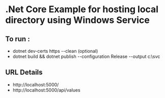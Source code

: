 # .Net Core Example for hosting local directory using Windows Service

## To run :

- dotnet dev-certs https --clean (optional)
- dotnet build && dotnet publish --configuration Release --output c:\svc

## URL Details

- http://localhost:5000/
- http://localhost:5000/api/values
